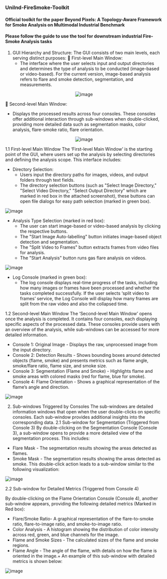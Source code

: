 ### UniInd-FireSmoke-Toolkit
#### Official toolkit for the paper Beyond Pixels: A Topology-Aware Framework for Smoke Analysis on Multimodal Industrial Benchmark
#### Please follow the guide to use the tool for downstream industrial Fire-Smoke Analysis tasks
1. GUI Hierarchy and Structure:
The GUI consists of two main levels, each serving distinct purposes:
	First-level Main Window: 
   - The interface where the user selects input and output directories and determines the type of analysis to be conducted (image-based or video-based). For the current version, image-based analysis refers to flare and smoke detection, segmentation, and measurements.
  
     
<p align="center">
  <img src="https://github.com/user-attachments/assets/6423970d-ae8d-422b-952f-92aa400a2541 " alt="image" />
</p>

	Second-level Main Window: 
   - Displays the processed results across four consoles. These consoles offer additional interaction through sub-windows when double-clicked, providing more detailed data such as segmentation masks, color analysis, flare-smoke ratio, flare orientation.

<p align="center">
  <img src="https://github.com/user-attachments/assets/ef2202aa-8033-4ff0-a2e6-e27e45b32ecb " alt="image" />
</p>


1.1 First-level Main Window
The ‘First-level Main Window’ is the starting point of the GUI, where users set up the analysis by selecting directories and defining the analysis scope. This interface includes:
- Directory Selection:
  - Users input the directory paths for images, videos, and output folders through text fields.
  - The directory selection buttons (such as "Select Image Directory," "Select Video Directory," "Select Output Directory" which are marked in red box in the attached screenshot), these buttons can open file dialogs for easy path selection (marked in green box).
 
    
 ![image](https://github.com/user-attachments/assets/9c834282-20ef-4334-bbe1-07f9122c3be6)

- Analysis Type Selection (marked in red box):
  - The user can start image-based or video-based analysis by clicking the respective buttons. 
  - The "Start Image Auto-labelling" button initiates image-based object detection and segmentation.
  - The "Split Video to Frames" button extracts frames from video files for analysis.
  - The "Start Analysis" button runs gas flare analysis on videos.
 
    
 ![image](https://github.com/user-attachments/assets/eb5aca52-b870-4af9-9b7a-7a01114ee313)

- Log Console (marked in green box):
  - The log console displays real-time progress of the tasks, including how many images or frames have been processed and whether the tasks completed successfully. If the user selects ‘split video to frames’ service, the Log Console will display how many frames are split from the raw video and also the collapsed time.

1.2 Second-level Main Window
The ‘Second-level Main Window’ opens once the analysis is completed. It contains four consoles, each displaying specific aspects of the processed data. These consoles provide users with an overview of the analysis, while sub-windows can be accessed for more detailed information.
- Console 1: Original Image - Displays the raw, unprocessed image from the input directory.
- Console 2: Detection Results - Shows bounding boxes around detected objects (flame, smoke) and presents metrics such as flame angle, smoke/flare ratio, flame size, and smoke size.
- Console 3: Segmentation (Flame and Smoke) - Highlights flame and smoke areas with colored masks (red for flame, blue for smoke).
- Console 4: Flame Orientation - Shows a graphical representation of the flame’s angle and direction.

  
![image](https://github.com/user-attachments/assets/af75a0fb-5e0f-46d6-8522-3cecdcc3d9f4)


2. Sub-windows Triggered by Consoles
The sub-windows are detailed information windows that open when the user double-clicks on specific consoles. Each sub-window provides additional insights into the corresponding data.
2.1	Sub-window for Segmentation (Triggered from Console 3)
By double-clicking on the Segmentation Console (Console 3), a sub-window opens to provide a more detailed view of the segmentation process. This includes:

- Flare Mask - The segmentation results showing the areas detected as flames.
- Smoke Mask - The segmentation results showing the areas detected as smoke.
This double-click action leads to a sub-window similar to the following visualization:

![image](https://github.com/user-attachments/assets/60c42e64-9eda-422d-b553-88466374bcd1)


2.2	Sub-window for Detailed Metrics (Triggered from Console 4)

By double-clicking on the Flame Orientation Console (Console 4), another sub-window appears, providing the following detailed metrics (Marked in Red box):

- Flare/Smoke Ratio- A graphical representation of the flare-to-smoke ratio, flare-to-image ratio, and smoke-to-image ratio.
- Color Analysis - A histogram showing the distribution of color intensity across red, green, and blue channels for the image.
- Flame and Smoke Sizes - The calculated sizes of the flame and smoke regions.
- Flame Angle - The angle of the flame, with details on how the flame is oriented in the image.+
An example of this sub-window with detailed metrics is shown below:

![image](https://github.com/user-attachments/assets/bcdc0a40-a38d-44aa-9454-398121572ffa)

 

